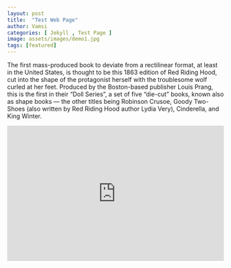 ```yaml
---
layout: post
title:  "Test Web Page"
author: Vamsi
categories: [ Jekyll , Test Page ]
image: assets/images/demo1.jpg
tags: [featured]
---
```

The first mass-produced book to deviate from a rectilinear format, at least in the United States, is thought to be this 1863 edition of Red Riding Hood, cut into the shape of the protagonist herself with the troublesome wolf curled at her feet. Produced by the Boston-based publisher Louis Prang, this is the first in their “Doll Series”, a set of five “die-cut” books, known also as shape books — the other titles being Robinson Crusoe, Goody Two-Shoes (also written by Red Riding Hood author Lydia Very), Cinderella, and King Winter.


<p><iframe style="width:100%;" height="315" src="https://www.youtube.com/embed/tJWRuSx-RYs" frameborder="0" allowfullscreen></iframe></p>